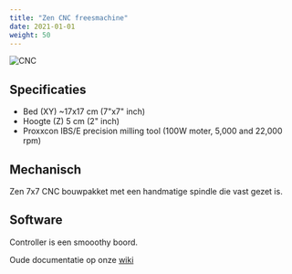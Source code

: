 ```yaml
---
title: "Zen CNC freesmachine"
date: 2021-01-01
weight: 50
---
```


![CNC](/images/zen_cnc.jpg)

## Specificaties
 * Bed (XY) ~17x17 cm (7"x7" inch)
 * Hoogte (Z) 5 cm (2" inch)
 * Proxxcon IBS/E precision milling tool (100W moter, 5,000 and 22,000 rpm)

## Mechanisch
Zen 7x7 CNC bouwpakket met een handmatige spindle die vast gezet is. 

## Software
Controller is een smooothy boord.


Oude documentatie op onze [wiki](https://wiki.tkkrlab.nl/tkkrlab.nl/wiki/Cnc_machine.html)